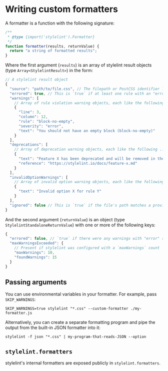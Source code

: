 # Writing custom formatters

A formatter is a function with the following signature:

```js
/**
 * @type {import('stylelint').Formatter}
 */
function formatter(results, returnValue) {
  return "a string of formatted results";
}
```

Where the first argument (`results`) is an array of stylelint result objects (type `Array<StylelintResult>`) in the form:

```js
// A stylelint result object
{
  "source": "path/to/file.css", // The filepath or PostCSS identifier like <input css 1>
  "errored": true, // This is `true` if at least one rule with an "error"-level severity triggered a warning
  "warnings": [
    // Array of rule violation warning objects, each like the following ...
    {
      "line": 3,
      "column": 12,
      "rule": "block-no-empty",
      "severity": "error",
      "text": "You should not have an empty block (block-no-empty)"
    }
  ],
  "deprecations": [
    // Array of deprecation warning objects, each like the following ...
    {
      "text": "Feature X has been deprecated and will be removed in the next major version.",
      "reference": "https://stylelint.io/docs/feature-x.md"
    }
  ],
  "invalidOptionWarnings": [
    // Array of invalid option warning objects, each like the following ...
    {
      "text": "Invalid option X for rule Y"
    }
  ],
  "ignored": false // This is `true` if the file's path matches a provided ignore pattern
}
```

And the second argument (`returnValue`) is an object (type `StylelintStandaloneReturnValue`) with one or more of the following keys:

```js
{
  "errored": false, // `true` if there were any warnings with "error" severity
  "maxWarningsExceeded": {
    // Present if stylelint was configured with a `maxWarnings` count
    "maxWarnings": 10,
    "foundWarnings": 15
  }
}
```

## Passing arguments

You can use environmental variables in your formatter. For example, pass `SKIP_WARNINGS`:

```console
SKIP_WARNINGS=true stylelint "*.css" --custom-formatter ./my-formatter.js
```

Alternatively, you can create a separate formatting program and pipe the output from the built-in JSON formatter into it:

```console
stylelint -f json "*.css" | my-program-that-reads-JSON --option
```

## `stylelint.formatters`

stylelint's internal formatters are exposed publicly in `stylelint.formatters`.
